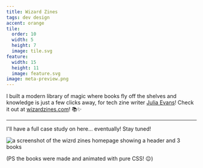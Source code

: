 ```yaml
---
title: Wizard Zines
tags: dev design
accent: orange
tile:
  order: 10
  width: 5
  height: 7
  image: tile.svg
feature:
  width: 15
  height: 11
  image: feature.svg
image: meta-preview.png
---
```


I built a modern library of magic where books fly off the shelves and knowledge is just a few clicks away, for tech zine writer [Julia Evans](https://twitter.com/b0rk)! Check it out at [wizardzines.com](http://wizardzines.com)! 📚️✨

---

I'll have a full case study on here... eventually! Stay tuned!

![a screenshot of the wizrd zines homepage showing a header and 3 books](https://files.slack.com/files-pri/T0266FRGM-F012PTK5M7E/2020-04-24_19.21.48_wizardzines.com_2f7e57a05570.png?pub_secret=ce110f49ea)

(PS the books were made and animated with pure CSS! 😉)